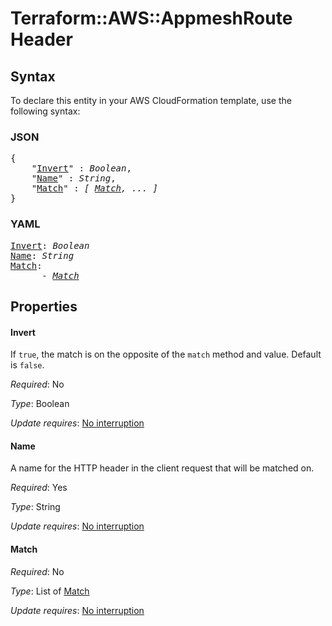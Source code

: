 # Terraform::AWS::AppmeshRoute Header

## Syntax

To declare this entity in your AWS CloudFormation template, use the following syntax:

### JSON

<pre>
{
    "<a href="#invert" title="Invert">Invert</a>" : <i>Boolean</i>,
    "<a href="#name" title="Name">Name</a>" : <i>String</i>,
    "<a href="#match" title="Match">Match</a>" : <i>[ <a href="header-match.md">Match</a>, ... ]</i>
}
</pre>

### YAML

<pre>
<a href="#invert" title="Invert">Invert</a>: <i>Boolean</i>
<a href="#name" title="Name">Name</a>: <i>String</i>
<a href="#match" title="Match">Match</a>: <i>
      - <a href="header-match.md">Match</a></i>
</pre>

## Properties

#### Invert

If `true`, the match is on the opposite of the `match` method and value. Default is `false`.

_Required_: No

_Type_: Boolean

_Update requires_: [No interruption](https://docs.aws.amazon.com/AWSCloudFormation/latest/UserGuide/using-cfn-updating-stacks-update-behaviors.html#update-no-interrupt)

#### Name

A name for the HTTP header in the client request that will be matched on.

_Required_: Yes

_Type_: String

_Update requires_: [No interruption](https://docs.aws.amazon.com/AWSCloudFormation/latest/UserGuide/using-cfn-updating-stacks-update-behaviors.html#update-no-interrupt)

#### Match

_Required_: No

_Type_: List of <a href="header-match.md">Match</a>

_Update requires_: [No interruption](https://docs.aws.amazon.com/AWSCloudFormation/latest/UserGuide/using-cfn-updating-stacks-update-behaviors.html#update-no-interrupt)

